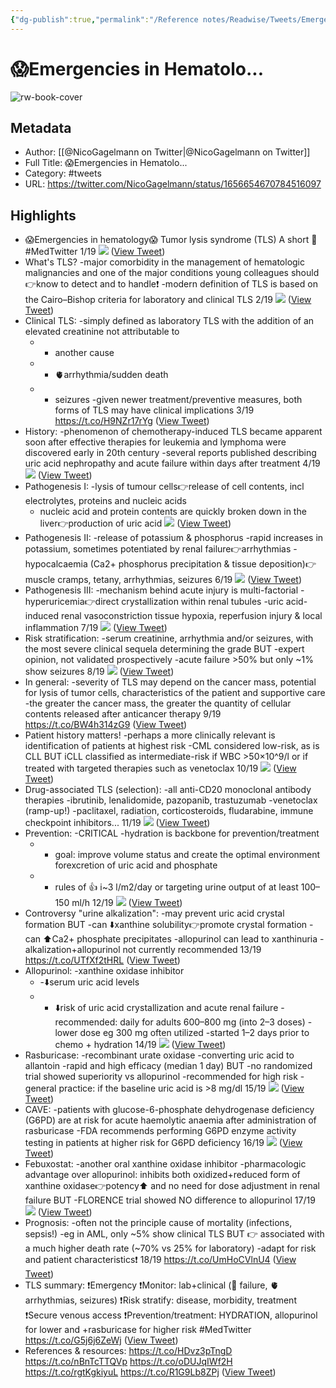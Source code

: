 ```yaml
---
{"dg-publish":true,"permalink":"/Reference notes/Readwise/Tweets/Emergencies in Hematolo...-2/"}
---
```


# 😱Emergencies in Hematolo...

![rw-book-cover](https://pbs.twimg.com/profile_images/1566858765609193486/5rq5awvk.jpg)

## Metadata
- Author: [[@NicoGagelmann on Twitter\|@NicoGagelmann on Twitter]]
- Full Title: 😱Emergencies in Hematolo...
- Category: #tweets
- URL: https://twitter.com/NicoGagelmann/status/1656654670784516097

## Highlights
- 😱Emergencies in hematology😱 
  Tumor lysis syndrome (TLS) 
  A short 🧵 #MedTwitter
  1/19 
  ![](https://pbs.twimg.com/media/Fv2dzg5aUAYW22G.png) ([View Tweet](https://twitter.com/NicoGagelmann/status/1656654670784516097))
- What's TLS?
  -major comorbidity in the management of hematologic malignancies and one of the major conditions young colleagues should
  👉know to detect and to handle❗️
  -modern definition of TLS is based on the Cairo–Bishop criteria for laboratory and clinical TLS 
  2/19 
  ![](https://pbs.twimg.com/media/Fv2S3oiX0AE-zi4.png) ([View Tweet](https://twitter.com/NicoGagelmann/status/1656654674819424257))
- Clinical TLS:
  -simply defined as laboratory TLS with the addition of an elevated creatinine not attributable to
  - - another cause
  - - 🫀arrhythmia/sudden death
  - - seizures
  -given newer treatment/preventive measures, both forms of TLS may have clinical implications
  3/19 https://t.co/H9NZr17rYg ([View Tweet](https://twitter.com/NicoGagelmann/status/1656654679277969412))
- History:
  -phenomenon of chemotherapy-induced TLS became apparent soon after effective therapies for leukemia and lymphoma were discovered early in 20th century
  -several reports published describing uric acid nephropathy and acute failure within days after treatment
  4/19 
  ![](https://pbs.twimg.com/media/Fv2TYf6WcAI-32j.jpg) ([View Tweet](https://twitter.com/NicoGagelmann/status/1656654683199655936))
- Pathogenesis I:
  -lysis of tumour cells👉release of cell contents, incl electrolytes, proteins and nucleic acids
  - nucleic acid and protein contents are quickly broken down in the liver👉production of uric acid 
  ![](https://pbs.twimg.com/media/Fv2UG9bXoAQmxzT.png) ([View Tweet](https://twitter.com/NicoGagelmann/status/1656654686756417536))
- Pathogenesis II:
  -release of potassium & phosphorus
  -rapid increases in potassium, sometimes potentiated by renal failure👉arrhythmias -hypocalcaemia (Ca2+ phosphorus precipitation & tissue deposition)👉muscle cramps, tetany, arrhythmias, seizures
  6/19 
  ![](https://pbs.twimg.com/media/Fv2UKl0XgAEV3CW.png) ([View Tweet](https://twitter.com/NicoGagelmann/status/1656654690216726528))
- Pathogenesis III:
  -mechanism behind acute injury is multi-factorial -hyperuricemia👉direct crystallization within renal tubules
  -uric acid-induced renal vasoconstriction tissue hypoxia, reperfusion injury & local inflammation
  7/19 
  ![](https://pbs.twimg.com/media/Fv2UWHFWYAcMPdG.png) ([View Tweet](https://twitter.com/NicoGagelmann/status/1656654693807038465))
- Risk stratification:
  -serum creatinine, arrhythmia and/or seizures, with the most severe clinical sequela determining the grade
  BUT
  -expert opinion, not validated prospectively
  -acute failure >50% but only ~1% show seizures
  8/19 
  ![](https://pbs.twimg.com/media/Fv2UkFvWwAYhRvM.png) ([View Tweet](https://twitter.com/NicoGagelmann/status/1656654697451905025))
- In general:
  -severity of TLS may depend on the cancer mass, potential for lysis of tumor cells, characteristics of the patient and supportive care
  -the greater the cancer mass, the greater the quantity of cellular contents released after anticancer therapy
  9/19 https://t.co/BW4h314zG9 ([View Tweet](https://twitter.com/NicoGagelmann/status/1656654702078201857))
- Patient history matters!
  -perhaps a more clinically relevant is identification of patients at highest risk
  -CML considered low-risk, as is CLL
  BUT
  iCLL classified as intermediate-risk if WBC >50×10^9/l or if treated with targeted therapies such as venetoclax
  10/19 
  ![](https://pbs.twimg.com/media/Fv2Vh6iWYAIGSKX.jpg) ([View Tweet](https://twitter.com/NicoGagelmann/status/1656654708872974336))
- Drug-associated TLS (selection):
  -all anti-CD20 monoclonal antibody therapies
  -ibrutinib, lenalidomide, pazopanib, trastuzumab
  -venetoclax (ramp-up!)
  -paclitaxel, radiation, corticosteroids, fludarabine, immune checkpoint inhibitors...
  11/19 
  ![](https://pbs.twimg.com/media/Fv2WibHX0AAgSFH.png) ([View Tweet](https://twitter.com/NicoGagelmann/status/1656654712408776705))
- Prevention:
  -CRITICAL
  -hydration is backbone for prevention/treatment
  - - goal: improve volume status and create the optimal environment forexcretion of uric acid and phosphate
  - - rules of 👍 i~3 l/m2/day or targeting urine output of at least 100–150 ml/h
  12/19 
  ![](https://pbs.twimg.com/media/Fv2XYhiWYAEg6Xu.png) ([View Tweet](https://twitter.com/NicoGagelmann/status/1656654716590505985))
- Controversy "urine alkalization":
  -may prevent uric acid crystal formation
  BUT
  -can ⬇️xanthine solubility👉promote crystal formation
  -can ⬆️Ca2+ phosphate precipitates
  -allopurinol can lead to xanthinuria
  -alkalization+allopurinol not currently recommended
  13/19 https://t.co/UTfXf2tHRL ([View Tweet](https://twitter.com/NicoGagelmann/status/1656654721464299520))
- Allopurinol:
  -xanthine oxidase inhibitor
  - -⬇️serum uric acid levels
  - - ⬇️risk of uric acid crystallization and acute renal failure
  -recommended: daily for adults 600–800 mg (into 2–3 doses)
  -lower dose eg 300 mg often utilized
  -started 1–2 days prior to chemo + hydration
  14/19 
  ![](https://pbs.twimg.com/media/Fv2ZoENXgAUrl5o.png) ([View Tweet](https://twitter.com/NicoGagelmann/status/1656654725260120064))
- Rasburicase:
  -recombinant urate oxidase
  -converting uric acid to allantoin
  -rapid and high efficacy (median 1 day)
  BUT
  -no randomized trial showed superiority vs allopurinol
  -recommended for high risk
  -general practice: if the baseline uric acid is >8 mg/dl
  15/19 
  ![](https://pbs.twimg.com/media/Fv2aQJKaQAIUlS-.jpg) ([View Tweet](https://twitter.com/NicoGagelmann/status/1656654728850444289))
- CAVE:
  -patients with glucose-6-phosphate dehydrogenase deficiency (G6PD) are at risk for acute haemolytic anaemia after administration of rasburicase
  -FDA recommends performing G6PD enzyme activity testing in patients at higher risk for G6PD deficiency
  16/19 
  ![](https://pbs.twimg.com/media/Fv2bYz6aQAMocuX.png) ([View Tweet](https://twitter.com/NicoGagelmann/status/1656654731820015628))
- Febuxostat:
  -another oral xanthine oxidase inhibitor
  -pharmacologic advantage over allopurinol: inhibits both oxidized+reduced form of xanthine oxidase👉potency⬆️ and no need for dose adjustment in renal failure
  BUT
  -FLORENCE trial showed NO difference to allopurinol 
  17/19 
  ![](https://pbs.twimg.com/media/Fv2bFo-aUAU49yX.png) ([View Tweet](https://twitter.com/NicoGagelmann/status/1656654735045431297))
- Prognosis:
  -often not the principle cause of mortality (infections, sepsis!)
  -eg in AML, only ~5% show clinical TLS
  BUT
  👉 associated with a much higher death rate (~70% vs 25% for laboratory)
  -adapt for risk and patient characteristics❗️
  18/19 https://t.co/UmHoCVlnU4 ([View Tweet](https://twitter.com/NicoGagelmann/status/1656654748458848258))
- TLS summary:
  ❗️Emergency
  ❗️Monitor: lab+clinical (🫘 failure, 🫀arrhythmias, seizures)
  ❗️Risk stratify: disease, morbidity, treatment
  ❗️Secure venous access
  ❗️Prevention/treatment: HYDRATION, allopurinol for lower and +rasburicase for higher risk
  #MedTwitter https://t.co/G5j6j6ZeWj ([View Tweet](https://twitter.com/NicoGagelmann/status/1656654752112074755))
- References & resources:
  https://t.co/HDvz3pTngD
  https://t.co/nBnTcTTQVp
  https://t.co/oDUJqIWf2H
  https://t.co/rgtKgkiyuL https://t.co/R1G9Lb8ZPj ([View Tweet](https://twitter.com/NicoGagelmann/status/1656654755249418242))
